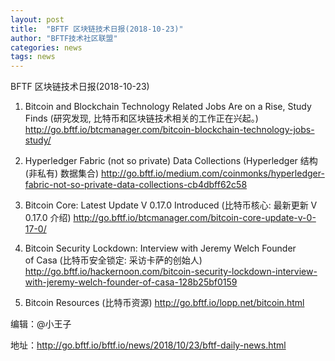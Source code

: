```yaml
---
layout: post
title:  "BFTF 区块链技术日报(2018-10-23)"
author: "BFTF技术社区联盟"
categories: news
tags: news
---
```


BFTF 区块链技术日报(2018-10-23)

1. Bitcoin and Blockchain Technology Related Jobs Are on a Rise, Study Finds (研究发现, 比特币和区块链技术相关的工作正在兴起。) <http://go.bftf.io/btcmanager.com/bitcoin-blockchain-technology-jobs-study/>

2. Hyperledger Fabric (not so private) Data Collections (Hyperledger 结构 (非私有) 数据集合) <http://go.bftf.io/medium.com/coinmonks/hyperledger-fabric-not-so-private-data-collections-cb4dbff62c58>

3. Bitcoin Core: Latest Update V 0.17.0 Introduced (比特币核心: 最新更新 V 0.17.0 介绍) <http://go.bftf.io/btcmanager.com/bitcoin-core-update-v-0-17-0/>

4. Bitcoin Security Lockdown: Interview with Jeremy Welch Founder of Casa (比特币安全锁定: 采访卡萨的创始人) <http://go.bftf.io/hackernoon.com/bitcoin-security-lockdown-interview-with-jeremy-welch-founder-of-casa-128b25bf0159>

5. Bitcoin Resources (比特币资源) <http://go.bftf.io/lopp.net/bitcoin.html>

编辑：@小王子

地址：http://go.bftf.io/bftf.io/news/2018/10/23/bftf-daily-news.html